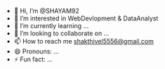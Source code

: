 - 👋 Hi, I’m @SHAYAM92
- 👀 I’m interested in WebDevlopment & DataAnalyst
- 🌱 I’m currently learning ...
- 💞️ I’m looking to collaborate on ...
- 📫 How to reach me shakthivel5556@gmail.com
- 😄 Pronouns: ...
- ⚡ Fun fact: ...

<!---
SHAYAM92/SHAYAM92 is a ✨ special ✨ repository because its `README.md` (this file) appears on your GitHub profile.
You can click the Preview link to take a look at your changes.
--->
